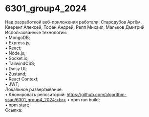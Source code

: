 # 6301_group4_2024
Над разработкой веб-приложения работали: Стародубов Артём, Кверенг Алексей, Тофан Андрей, Репп Михаил, Мальков Дмитрий<br>
Использованные технологии:<br>• MongoDB;<br> • Express.js;<br> • React;<br> • Node.js;<br> • Socket.io;<br> • TailwindCSS;<br> • Daisy UI;<br> • Zustand;<br> • React Context;<br> • JWT;<br>
Локальное развертывание:<br>
    • Клонировать репозиторий: https://github.com/algorithm-ssau/6301_group4_2024;<br>
    • npm run build;<br>
    • npm start;<br>
Ссылка:<br>
